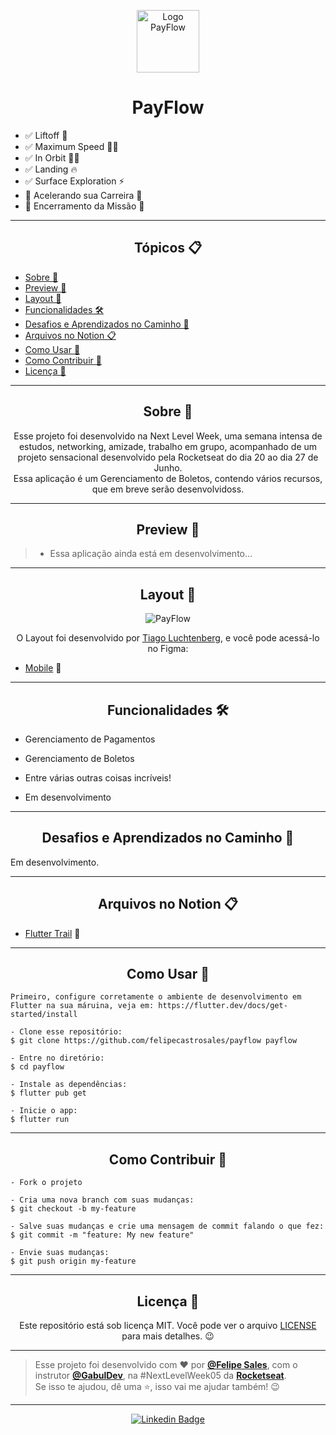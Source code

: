 <p align="center">
      <img src="https://user-images.githubusercontent.com/59374587/122830149-4f3dc700-d2be-11eb-9fe2-316561d10772.png" width="100" alt="Logo PayFlow"/>
</p>

<h1 align="center">PayFlow</h1>

- ✅ Liftoff 💪
- ✅ Maximum Speed 🏃‍♂️
- ✅ In Orbit 👨‍🚀 
- ✅ Landing 🔥
- ✅ Surface Exploration ⚡
- 🔄 Acelerando sua Carreira 🚀
- 🔄 Encerramento da Missão 💜

---

<h2 align="center">Tópicos 📋</h2>

   <p>
   
   - [Sobre 📖](#sobre-)
   - [Preview 📱](#preview-)
   - [Layout 🎨](#layout-)
   - [Funcionalidades 🛠️](#Funcionalidades-%EF%B8%8F)
   - [Desafios e Aprendizados no Caminho 🤯](#desafios-e-aprendizados-no-caminho-)
   - [Arquivos no Notion 📋](#arquivos-no-notion-)
   - [Como Usar 🤔](#como-usar-)
   - [Como Contribuir 💪](#como-contribuir-)
   - [Licença 📝](#licença-)

   </p>

---

<h2 align="center">Sobre 📖</h2>
   
<p align="center">
   Esse projeto foi desenvolvido na Next Level Week, uma semana intensa de estudos, networking, amizade, trabalho em grupo, acompanhado de um projeto sensacional desenvolvido pela Rocketseat do dia 20 ao dia 27 de Junho.<br>
   Essa aplicação é um Gerenciamento de Boletos, contendo vários recursos, que em breve serão desenvolvidoss. <br>
</p>

---

<h2 align="center">Preview 📱</h2>

   > * Essa aplicação ainda está em desenvolvimento...
---

<h2 align="center">Layout 🎨</h2>

   <p align="center">
      <img alt="PayFlow" title="PayFlow" src="https://user-images.githubusercontent.com/59374587/122856653-86779c80-d2ed-11eb-8927-8c5433dc37d3.png" />
   </p>

   <p align="center">
      O Layout foi desenvolvido por <a href="https://instagram.com/tiagoluchtenberg">Tiago Luchtenberg</a>, e você pode acessá-lo no Figma:
   
   - <a href="https://www.figma.com/file/kLK7FYnWKMoN68sQXcSniu/PayFlow">Mobile</a> 📱
   </p>

---   

<h2 align="center">Funcionalidades 🛠️</h2>

   <p>
   
- Gerenciamento de Pagamentos 
- Gerenciamento de Boletos
- Entre várias outras coisas incríveis!
- Em desenvolvimento
  
   </p>

---

<h2 align="center">Desafios e Aprendizados no Caminho 🤯</h2>

   <p>
   Em desenvolvimento.<br>
   </p>

---

<h2 align="center">Arquivos no Notion 📋</h2>

- [Flutter Trail](https://www.notion.so/NLW-Together-Conte-dos-complementares-ae22125e899549efb2d4e360b5ee5ca3) 🚀

---

<h2 align="center">Como Usar 🤔</h2>

   ```
   Primeiro, configure corretamente o ambiente de desenvolvimento em Flutter na sua máruina, veja em: https://flutter.dev/docs/get-started/install
   
   - Clone esse repositório:
   $ git clone https://github.com/felipecastrosales/payflow payflow

   - Entre no diretório:
   $ cd payflow

   - Instale as dependências:
   $ flutter pub get

   - Inicie o app: 
   $ flutter run
   ```

---

<h2 align="center">Como Contribuir 💪</h2>

   ```
   - Fork o projeto 

   - Cria uma nova branch com suas mudanças:
   $ git checkout -b my-feature

   - Salve suas mudanças e crie uma mensagem de commit falando o que fez:
   $ git commit -m "feature: My new feature"

   - Envie suas mudanças:
   $ git push origin my-feature
   ```

---

<h2 align="center">Licença 📝</h2>

<p align="center">
   Este repositório está sob licença MIT. Você pode ver o arquivo <a href="https://github.com/felipecastrosales/payflow/blob/master/LICENSE">LICENSE</a> para mais detalhes. 😉
</p>

   ---

   >Esse projeto foi desenvolvido com ❤️ por **[@Felipe Sales](https://www.linkedin.com/in/felipecastrosales/)**, com o instrutor **[@GabulDev](https://www.linkedin.com/in/gabuldev/)**, na #NextLevelWeek05 da **[Rocketseat](https://rocketseat.com.br/)**.<br>
   Se isso te ajudou, dê uma ⭐, isso vai me ajudar também! 😉

---

   <div align="center">

   [![Linkedin Badge](https://img.shields.io/badge/-Felipe%20Sales-292929?style=flat-square&logo=Linkedin&logoColor=white&link=https://www.linkedin.com/in/felipecastrosales/)](https://www.linkedin.com/in/felipecastrosales/)

   </div>